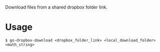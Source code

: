 Download files from a shared dropbox folder link.

# Usage

```
$ go-dropbox-download <dropbox_folder_link> <local_download_folder> <math_string>
```
